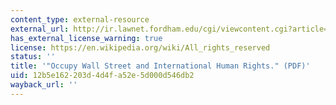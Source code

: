 ```yaml
---
content_type: external-resource
external_url: http://ir.lawnet.fordham.edu/cgi/viewcontent.cgi?article=2423&context=ulj
has_external_license_warning: true
license: https://en.wikipedia.org/wiki/All_rights_reserved
status: ''
title: '"Occupy Wall Street and International Human Rights." (PDF)'
uid: 12b5e162-203d-4d4f-a52e-5d000d546db2
wayback_url: ''
---
```

